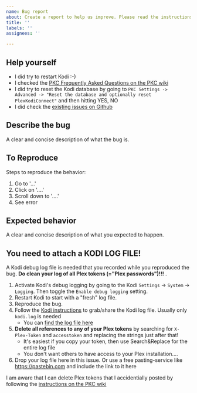 ```yaml
---
name: Bug report
about: Create a report to help us improve. Please read the instructions carefully.
title: ''
labels: ''
assignees: ''

---
```


## Help yourself
* I did try to restart Kodi :-)
* I checked the [PKC Frequently Asked Questions on the PKC wiki](https://github.com/croneter/PlexKodiConnect/wiki/faq)
* I did try to reset the Kodi database by going to `PKC Settings -> Advanced -> "Reset the database and optionally reset PlexKodiConnect"` and then hitting YES, NO
* I did check the [existing issues on Github](https://github.com/croneter/PlexKodiConnect/issues)

## Describe the bug
A clear and concise description of what the bug is.

## To Reproduce
Steps to reproduce the behavior:
1. Go to '...'
2. Click on '....'
3. Scroll down to '....'
4. See error

## Expected behavior
A clear and concise description of what you expected to happen.

## You need to attach a KODI LOG FILE!
A Kodi debug log file is needed that you recorded while you reproduced the bug. **Do clean your log of all Plex tokens (="Plex passwords")!!!** .
1. Activate Kodi's debug logging by going to the Kodi `Settings` -> `System` -> `Logging`. Then toggle the `Enable debug logging` setting.
2. Restart Kodi to start with a "fresh" log file.
3. Reproduce the bug.
4. Follow the [Kodi instructions](http://kodi.wiki/view/Log_file/Easy) to grab/share the Kodi log file. Usually only `kodi.log` is needed
    * You can [find the log file here](http://kodi.wiki/view/Log_file/Advanced#Location)
5. **Delete all references to any of your Plex tokens** by searching for `X-Plex-Token` and `accesstoken` and replacing the strings just after that!
    * It's easiest if you copy your token, then use Search&Replace for the entire log file
    * You don't want others to have access to your Plex installation....
6. Drop your log file here in this issue. Or use a free pasting-service like https://pastebin.com and include the link to it here
    
I am aware that I can delete Plex tokens that I accidentially posted by following the [instructions on the PKC wiki](https://github.com/croneter/PlexKodiConnect/wiki/How-to-Report-A-Bug#i-published-my-plex-token-to-some-forum-or-github-anyone-can-now-access-my-plex-server)
